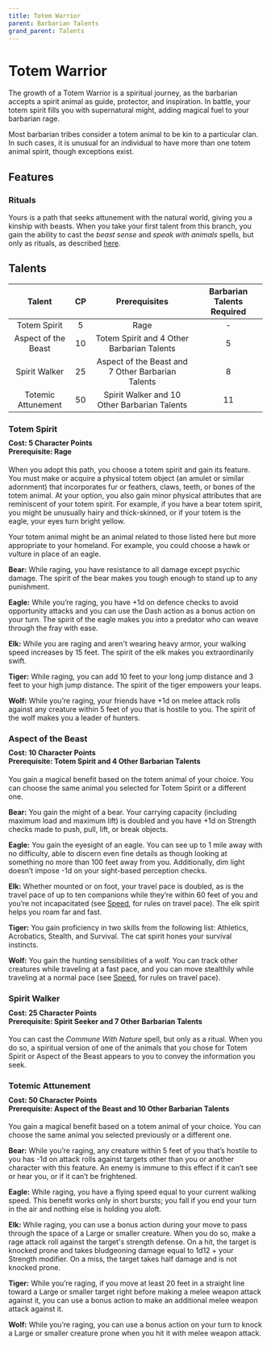 ```yaml
---
title: Totem Warrior
parent: Barbarian Talents
grand_parent: Talents
---
```


# Totem Warrior
The growth of a Totem Warrior is a spiritual journey, as the barbarian accepts a spirit animal as guide, protector, and inspiration. In battle, your totem spirit fills you with supernatural might, adding magical fuel to your barbarian rage.

Most barbarian tribes consider a totem animal to be kin to a particular clan. In such cases, it is unusual for an individual to have more than one totem animal spirit, though exceptions exist.

## Features

### Rituals
Yours is a path that seeks attunement with the natural world, giving you a kinship with beasts. When you take your first talent from this branch, you gain the ability to cast the *beast sense* and *speak with animals* spells, but only as rituals, as described [here](https://stormchaserroleplaying.com/stormchaserRPG/Spellcasting/WhatisaSpell/Rituals/).

## Talents

| Talent | CP | Prerequisites | Barbarian Talents Required |
|:------:|:--:|:-------------:|:--------------------------:|
| Totem Spirit        | 5  | Rage | - |
| Aspect of the Beast | 10 | Totem Spirit and 4 Other Barbarian Talents | 5 |
| Spirit Walker       | 25 | Aspect of the Beast and 7 Other Barbarian Talents | 8 |
| Totemic Attunement  | 50 | Spirit Walker and 10 Other Barbarian Talents | 11 |

### Totem Spirit

<div style="margin-top:-10px;"></div>

#### **Cost:** 5 Character Points<br>**Prerequisite:** Rage
When you adopt this path, you choose a totem spirit and gain its feature. You must make or acquire a physical totem object (an amulet or similar adornment) that incorporates fur or feathers, claws, teeth, or bones of the totem animal. At your option, you also gain minor physical attributes that are reminiscent of your totem spirit. For example, if you have a bear totem spirit, you might be unusually hairy and thick-skinned, or if your totem is the eagle, your eyes turn bright yellow.

Your totem animal might be an animal related to those listed here but more appropriate to your homeland. For example, you could choose a hawk or vulture in place of an eagle.

**Bear:** While raging, you have resistance to all damage except psychic damage. The spirit of the bear makes you tough enough to stand up to any punishment.

**Eagle:** While you’re raging, you have +1d on defence checks to avoid opportunity attacks and you can use the Dash action as a bonus action on your turn. The spirit of the eagle makes you into a predator who can weave through the fray with ease.

**Elk:** While you are raging and aren't wearing heavy armor, your walking speed increases by 15 feet. The spirit of the elk makes you extraordinarily swift.

**Tiger:** While raging, you can add 10 feet to your long jump distance and 3 feet to your high jump distance. The spirit of the tiger empowers your leaps.

**Wolf:** While you’re raging, your friends have +1d on melee attack rolls against any creature within 5 feet of you that is hostile to you. The spirit of the wolf makes you a leader of hunters.

### Aspect of the Beast

<div style="margin-top:-10px;"></div>

#### **Cost:** 10 Character Points<br>**Prerequisite:** Totem Spirit and 4 Other Barbarian Talents
You gain a magical benefit based on the totem animal of your choice. You can choose the same animal you selected for Totem Spirit or a different one.

**Bear:** You gain the might of a bear. Your carrying capacity (including maximum load and maximum lift) is doubled and you have +1d on Strength checks made to push, pull, lift, or break objects.

**Eagle:** You gain the eyesight of an eagle. You can see up to 1 mile away with no difficulty, able to discern even fine details as though looking at something no more than 100 feet away from you. Additionally, dim light doesn’t impose -1d on your sight-based perception checks.

**Elk:** Whether mounted or on foot, your travel pace is doubled, as is the travel pace of up to ten companions while they’re within 60 feet of you and you’re not incapacitated (see [Speed](https://stormchaserroleplaying.com/stormchaserRPG/Exploration/Movement/Speed/), for rules on travel pace). The elk spirit helps you roam far and fast.

**Tiger:** You gain proficiency in two skills from the following list: Athletics, Acrobatics, Stealth, and Survival. The cat spirit hones your survival instincts.

**Wolf:** You gain the hunting sensibilities of a wolf. You can track other creatures while traveling at a fast pace, and you can move stealthily while traveling at a normal pace (see [Speed](https://stormchaserroleplaying.com/stormchaserRPG/Exploration/Movement/Speed/), for rules on travel pace).

### Spirit Walker

<div style="margin-top:-10px;"></div>

#### **Cost:** 25 Character Points<br>**Prerequisite:** Spirit Seeker and 7 Other Barbarian Talents
You can cast the *Commune With Nature* spell, but only as a ritual. When you do so, a spiritual version of one of the animals that you chose for Totem Spirit or Aspect of the Beast appears to you to convey the information you seek.

### Totemic Attunement

<div style="margin-top:-10px;"></div>

#### **Cost:** 50 Character Points<br>**Prerequisite:** Aspect of the Beast and 10 Other Barbarian Talents
You gain a magical benefit based on a totem animal of your choice. You can choose the same animal you selected previously or a different one.

**Bear:** While you’re raging, any creature within 5 feet of you that’s hostile to you has -1d on attack rolls against targets other than you or another character with this feature. An enemy is immune to this effect if it can’t see or hear you, or if it can’t be frightened.

**Eagle:** While raging, you have a flying speed equal to your current walking speed. This benefit works only in short bursts; you fall if you end your turn in the air and nothing else is holding you aloft.

**Elk:** While raging, you can use a bonus action during your move to pass through the space of a Large or smaller creature. When you do so, make a rage attack roll against the target's strength defense. On a hit, the target is knocked prone and takes bludgeoning damage equal to 1d12 + your Strength modifier. On a miss, the target takes half damage and is not knocked prone.

**Tiger:** While you’re raging, if you move at least 20 feet in a straight line toward a Large or smaller target right before making a melee weapon attack against it, you can use a bonus action to make an additional melee weapon attack against it.

**Wolf:** While you’re raging, you can use a bonus action on your turn to knock a Large or smaller creature prone when you hit it with melee weapon attack.
